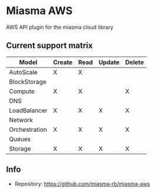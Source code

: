 # Miasma AWS

AWS API plugin for the miasma cloud library

## Current support matrix

|Model         |Create|Read|Update|Delete|
|--------------|------|----|------|------|
|AutoScale     |  X   | X  |      |      |
|BlockStorage  |      |    |      |      |
|Compute       |  X   | X  |      |  X   |
|DNS           |      |    |      |      |
|LoadBalancer  |  X   | X  |  X   |  X   |
|Network       |      |    |      |      |
|Orchestration |  X   | X  |  X   |  X   |
|Queues        |      |    |      |      |
|Storage       |  X   | X  |  X   |  X   |

## Info
* Repository: https://github.com/miasma-rb/miasma-aws
